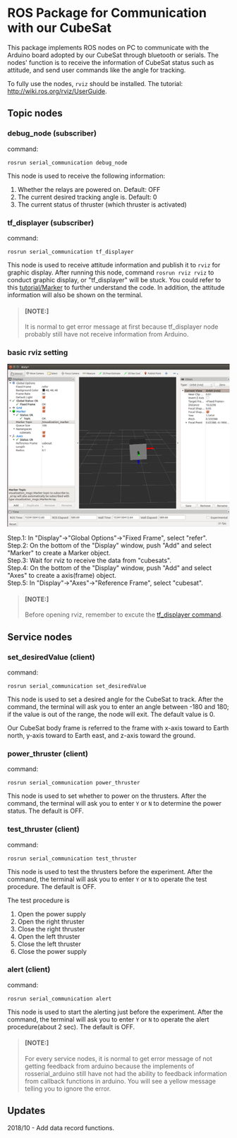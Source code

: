 # ROS Package for Communication with our CubeSat 
This package implements ROS nodes on PC to communicate with the Arduino board adopted by our CubeSat through bluetooth or serials. The nodes' function is to receive the information of CubeSat status such as attitude, and send user commands like the angle for tracking.

To fully use the nodes, `rviz` should be installed. The tutorial: http://wiki.ros.org/rviz/UserGuide.
## Topic nodes
### debug_node (subscriber) 
command:
```
rosrun serial_communication debug_node
```

This node is used to receive the following information:
1. Whether the relays are powered on. Default: OFF
2. The current desired tracking angle is. Default: 0
3. The current status of thruster (which thruster is activated)

### tf_displayer (subscriber)
command:
```
rosrun serial_communication tf_displayer
```

This node is used to receive attitude information and publish it to `rviz` for graphic display. After running this node, command `rosrun rviz rviz` to conduct graphic display, or "tf_displayer" will be stuck. You could refer to this [tutorial/Marker](http://wiki.ros.org/rviz/Tutorials/Markers%3A%20Basic%20Shapes) to further understand the code. In addition, the attitude information will also be shown on the terminal.

> #### [NOTE:]
> It is normal to get error message at first because tf_displayer node probably still have not receive information from Arduino.

### basic rviz setting
<img src="https://github.com/NCKU-CubeSat-Project/Archives/blob/master/%E8%9E%A2%E5%B9%95%E6%88%AA%E5%9C%96%202018-08-13%2016.53.32.png" alt="drawing" width="700px"/>

Step.1: In "Display"→"Global Options"→"Fixed Frame", select "refer".  
Step.2: On the bottom of the "Display" window, push "Add" and select "Marker" to create a Marker object.  
Step.3: Wait for rviz to receive the data from "cubesats".  
Step.4: On the bottom of the "Display" window, push "Add" and select "Axes" to create a axis(frame) object.  
Step.5: In "Display"→"Axes"→"Reference Frame", select "cubesat". 

> #### [NOTE:]
> Before opening rviz, remember to excute the [tf_displayer command](https://github.com/NCKU-CubeSat-Project/Control_System/tree/master/PC_terminal/serial_communication#tf_displayer-subscriber).


## Service nodes
### set_desiredValue (client)
command:
```
rosrun serial_communication set_desiredValue
```

This node is used to set a desired angle for the CubeSat to track. After the command, the terminal will ask you to enter an angle between -180 and 180; if the value is out of the range, the node will exit. The default value is 0.

Our CubeSat body frame is referred to the frame with x-axis toward to Earth north, y-axis toward to Earth east, and z-axis toward the ground.

### power_thruster (client)
command:
```
rosrun serial_communication power_thruster
```

This node is used to set whether to power on the thrusters. After the command, the terminal will ask you to enter `Y` or `N` to determine the power status. The default is OFF.

### test_thruster (client)
command:
```
rosrun serial_communication test_thruster
```

This node is used to test the thrusters before the experiment. After the command, the terminal will ask you to enter `Y` or `N` to operate the test procedure. The default is OFF. 

The test procedure is  
1. Open the power supply
2. Open the right thruster
3. Close the right thruster
4. Open the left thruster
5. Close the left thruster
6. Close the power supply

### alert (client)
command:
```
rosrun serial_communication alert
```

This node is used to start the alerting just before the experiment. After the command, the terminal will ask you to enter `Y` or `N` to operate the alert procedure(about 2 sec). The default is OFF.

> #### [NOTE:]
> For every service nodes, it is normal to get error message of not getting feedback from arduino because the implements of rosserial_arduino still have not had the ability to feedback information from callback functions in arduino. You will see a yellow message telling you to ignore the error.

## Updates
2018/10 - Add data record functions.
